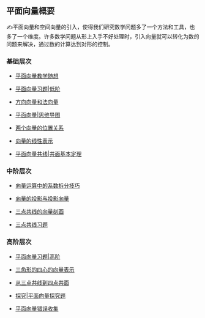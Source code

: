 ##  平面向量概要<!-- {docsify-ignore} -->

:writing_hand:平面向量和空间向量的引入，使得我们研究数学问题多了一个方法和工具，也多了一个维度。许多数学问题从形上入手不好处理时，引入向量就可以转化为数的问题来解决，通过数的计算达到对形的控制。

### 基础层次

* [平面向量教学随想 ]( https://www.cnblogs.com/wanghai0666/p/9279738.html) 

* [平面向量习题|低阶](https://www.cnblogs.com/wanghai0666/p/17323161.html)

* [方向向量和法向量](https://www.cnblogs.com/wanghai0666/p/10045652.html)

*  [平面向量|思维导图](https://www.cnblogs.com/wanghai0666/p/18036824.html)

*  [两个向量的位置关系](https://www.cnblogs.com/wanghai0666/p/18036624)

*  [向量的线性表示](https://www.cnblogs.com/wanghai0666/p/18049120)

*  [平面向量共线|共面基本定理](https://www.cnblogs.com/wanghai0666/p/18049752)

### 中阶层次

* [向量运算中的系数拆分技巧](https://www.cnblogs.com/wanghai0666/p/12344951.html)

*  [向量的投影与投影向量](https://www.cnblogs.com/wanghai0666/p/17206857.html)

* [三点共线的向量刻画](https://www.cnblogs.com/wanghai0666/p/11436729.html ) 

*  [三点共线习题](https://www.cnblogs.com/wanghai0666/p/18049603)

### 高阶层次

* <a  href=" https://www.cnblogs.com/wanghai0666/p/7670374.html "  target="_blank" >平面向量习题|高阶 </a> 

* <a  href=" https://www.cnblogs.com/wanghai0666/p/7655864.html "  target="_blank" >三角形的四心的向量表示 </a>  

* <a  href="https://www.cnblogs.com/wanghai0666/p/11488713.html "  target="_blank">从三点共线到四点共面</a> 

* [探究|平面向量探究题](https://www.cnblogs.com/wanghai0666/p/13249586.html)	
 
* [平面向量错误收集](https://www.cnblogs.com/wanghai0666/p/13233873.html)	
